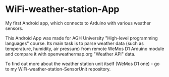 # WiFi-weather-station-App
My first Android app, which connects to Arduino with various weather sensors.

This Android App was made for AGH University "High-level programming languages" course. Its main task is to parse weather data (such as temperature, humidity, air pressure) from remote WeMos D1 Arduino module and compare it with openweathermap.org "Weather API" data.

To find out more about the weather station unit itself (WeMos D1 one) - go to my WiFi-weather-station-SensorUnit repository.
